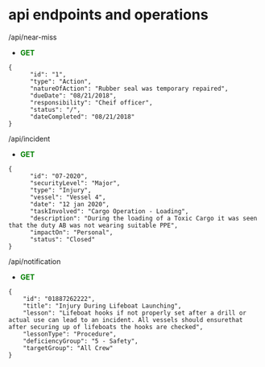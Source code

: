 # api endpoints and operations
/api/near-miss
- <span style="color:green">**GET**</span>
```
{
      "id": "1", 
      "type": "Action",
      "natureOfAction": "Rubber seal was temporary repaired",
      "dueDate": "08/21/2018",
      "responsibility": "Cheif officer",
      "status": "/",
      "dateCompleted": "08/21/2018"
}
```

/api/incident
- <span style="color:green">**GET**</span>
```
{
      "id": "07-2020",
      "securityLevel": "Major",
      "type": "Injury",
      "vessel": "Vessel 4",
      "date": "12 jan 2020",
      "taskInvolved": "Cargo Operation - Loading",
      "description": "During the loading of a Toxic Cargo it was seen that the duty AB was not wearing suitable PPE",
      "impactOn": "Personal",
      "status": "Closed"
}
```

/api/notification
- <span style="color:green">**GET**</span>
```
{
    "id": "01887262222",
    "title": "Injury During Lifeboat Launching",
    "lesson": "Lifeboat hooks if not properly set after a drill or actual use can lead to an incident. All vessels should ensurethat after securing up of lifeboats the hooks are checked",
    "lessonType": "Procedure",
    "deficiencyGroup": "5 - Safety",
    "targetGroup": "All Crew"
}
```
